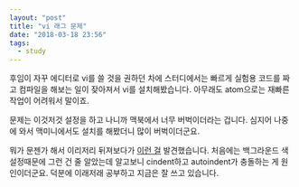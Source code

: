 ```yaml
---
layout: "post"
title: "vi 래그 문제"
date: "2018-03-18 23:56"
tags:
  - study
---
```


후임이 자꾸 에디터로 vi를 쓸 것을 권하던 차에 스터디에서는 빠르게 실험용 코드를 짜고 컴파일을 해보는 일이 잦아져서 vi를 설치해봤습니다. 아무래도 atom으로는 재빠른 작업이 어려워서 말이죠.

문제는 이것저것 설정을 하고 나니까 맥북에서 너무 버벅이더라는 겁니다. 심지어 나중에 와서 맥미니에서도 설치를 해봤더니 많이 버벅이더군요.

뭐가 문젠가 해서 이리저리 뒤져보다가 [이런 걸](https://stackoverflow.com/questions/19030290/syntax-highlighting-causes-terrible-lag-in-vim) 발견했습니다. 처음에는 백그라운드 색 설정때문에 그런 건 줄 알았는데 알고보니 cindent하고 autoindent가 충돌하는 게 원인이더군요. 덕분에 이래저래 공부하고 지금은 잘 쓰고 있습니다.
